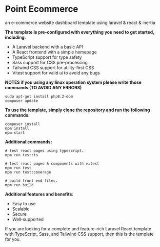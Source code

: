 # Point Ecommerce

an e-commerce website dashboard template using laravel & react & inertia

**The template is pre-configured with everything you need to get started, including:**

- A Laravel backend with a basic API
- A React frontend with a simple homepage
- TypeScript support for type safety
- Sass support for CSS pre-processing
- Tailwind CSS support for utility-first CSS
- Vitest support for valid ui to avoid any bugs

**NOTES if you using any linux operation system please write those commands (TO AVOID ANY ERRORS)**

```shell
sudo apt-get install php8.2-dom
composer update
```

**To use the template, simply clone the repository and run the following commands:**

```shell
composer install
npm install
npm start
```

**Additional commands:**

```shell
# test react pages using typescript.
npm run test:ts

# test react pages & components with vitest
npm run test
npm run test:coverage

# build front end files.
npm run build
```

**Additional features and benefits:**

- Easy to use
- Scalable
- Secure
- Well-supported

If you are looking for a complete and feature-rich Laravel React template with TypeScript, Sass, and Tailwind CSS support, then this is the template for you.
